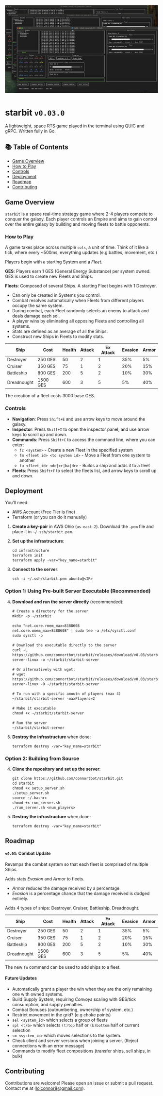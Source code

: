 # ![Starbit](./screenshots/08.png)
# starbit `v0.03.0`
A lightweight, space RTS game played in the terminal using QUIC and gRPC.
Written fully in Go.

## 📚 Table of Contents
- [Game Overview](#game-overview)
- [How to Play](#how-to-play)
- [Controls](#controls)
- [Deployment](#deployment)
- [Roadmap](#roadmap)
- [Contributing](#contributing)

## Game Overview
`starbit` is a space real-time strategy game where 2-4 players compete to conquer the galaxy. Each player controls an Empire and aims to gain control over the entire galaxy by building and moving fleets to battle opponents.

### How to Play
A game takes place across multiple `sols`, a unit of time. Think of it like a tick, where every ~500ms, everything updates (e.g battles, movement, etc.)

Players begin with a starting System and a *Fleet*.

**GES**:
Players earn 1 GES (General Energy Substance) per system owned. GES is used to create new Fleets and Ships.

**Fleets**: Composed of several Ships. A starting Fleet begins with 1 Destroyer.
- Can only be created in Systems you control.
- Combat resolves automatically when Fleets from different players occupy the same system.
- During combat, each Fleet randomly selects an enemy to attack and deals damage each sol.
- A player wins by eliminating all opposing Fleets and controlling all systems.
- Stats are defined as an average of all the Ships.
- Construct new Ships in Fleets to modify stats.

| Ship | Cost | Health | Attack | Ex Attack | Evasion | Armor |
|-|-|-|-|-|-|-|
| Destroyer | 250 GES | 50 | 2 | 1 | 35% | 5% |
| Cruiser |  350 GES | 75 | 1 | 2 | 20% | 15% |
| Battleship | 800 GES | 200 | 5 | 2 | 10% | 30% |
| Dreadnought | 1500 GES | 600 | 3 | 5 | 5% | 40% |

The creation of a fleet costs 3000 base GES.

### Controls
- **Navigation**: Press `Shift+E` and use arrow keys to move around the galaxy.
- **Inspector**: Press `Shift+I` to open the inspector panel, and use arrow keys to scroll up and down.
- **Commands**: Press `Shift+C` to access the command line, where you can enter:
  - `fc <system>` - Create a new Fleet in the specified system
  - `fm <fleet id> <to system id>` - Move a Fleet from one system to another
  - `fu <fleet_id> <de|cr|ba|dr>` - Builds a ship and adds it to a fleet
- **Fleets**: Press `Shift+F` to select the fleets list, and arrow keys to scroll up and down.

## Deployment
You'll need:
- AWS Account (Free Tier is fine)
- Terraform (or you can do it manually)

1. **Create a key-pair** in AWS Ohio (`us-east-2`). Download the `.pem` file and place it in `~/.ssh/starbit.pem`.

2. **Set up the infrastructure**:
   ```shell
   cd infrastructure
   terraform init
   terraform apply -var="key_name=starbit"
   ```

3. **Connect to the server**:
   ```shell
   ssh -i ~/.ssh/starbit.pem ubuntu@<IP>
   ```

### Option 1: Using Pre-built Server Executable (Recommended)

4. **Download and run the server directly** (recommended):
   ```shell
   # Create a directory for the server
   mkdir -p ~/starbit

   echo "net.core.rmem_max=8388608
   net.core.wmem_max=8388608" | sudo tee -a /etc/sysctl.conf
   sudo sysctl -p
   
   # Download the executable directly to the server
   curl -L https://github.com/connortbot/starbit/releases/download/v0.03/starbit-server-linux -o ~/starbit/starbit-server
   
   # Or alternatively with wget:
   # wget https://github.com/connortbot/starbit/releases/download/v0.03/starbit-server-linux -O ~/starbit/starbit-server

   # To run with a specific amoutn of players (max 4)
   ~/starbit/starbit-server -maxPlayers=2
   
   # Make it executable
   chmod +x ~/starbit/starbit-server
   
   # Run the server
   ~/starbit/starbit-server
   ```
5. **Destroy the infrastructure** when done:
   ```shell
   terraform destroy -var="key_name=starbit"
   ```

### Option 2: Building from Source

4. **Clone the repository and set up the server**:
   ```shell
   git clone https://github.com/connortbot/starbit.git
   cd starbit
   chmod +x setup_server.sh
   ./setup_server.sh
   source ~/.bashrc
   chmod +x run_server.sh
   ./run_server.sh <num_players>
   ```

5. **Destroy the infrastructure** when done:
   ```shell
   terraform destroy -var="key_name=starbit"
   ```

## Roadmap

#### `v0.03`: Combat Update
Revamps the combat system so that each fleet is comprised of multiple Ships.

Adds stats *Evasion* and *Armor* to fleets.
- *Armor* reduces the damage received by a percentage.
- *Evasion* is a percentage chance that the damage received is dodged entirely.

Adds 4 types of ships: Destroyer, Cruiser, Battleship, Dreadnought.

| Ship | Cost | Health | Attack | Ex Attack | Evasion | Armor |
|-|-|-|-|-|-|-|
| Destroyer | 250 GES | 50 | 2 | 1 | 35% | 5% |
| Cruiser |  350 GES | 75 | 1 | 2 | 20% | 15% |
| Battleship | 800 GES | 200 | 5 | 2 | 10% | 30% |
| Dreadnought | 1500 GES | 600 | 3 | 5 | 5% | 40% |

The new `fu` command can be used to add ships to a fleet.

#### Future Updates
- Automatically grant a player the win when they are the only remaining one with owned systems.
- Build Supply System, requiring *Convoys* scaling with GES/tick consumption, and supply penalties.
- Combat Bonuses (outnumbering, ownership of system, etc.)
- Restrict movement in the grid? (e.g choke points)
- `sel <system_id>` which selects a group of fleets
- `spl <t/b>` which selects `(t)top` half or `(b)bottom` half of current selection
- `sm <system_id>` which moves selections to the system.
- Check client and server versions when joining a server. (Reject connections with an error message)
- Commands to modify fleet compositions (transfer ships, sell ships, in bulk)

## Contributing
Contributions are welcome! Please open an issue or submit a pull request.
Contact me at (loiconnor8@gmail.com).
